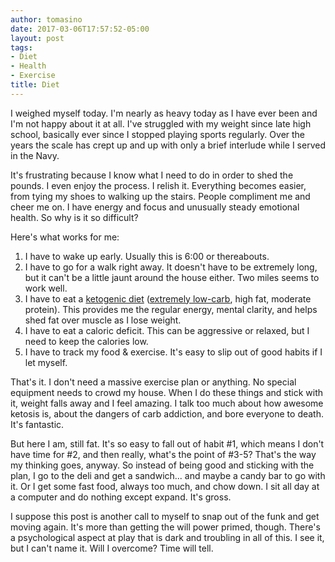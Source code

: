 ```yaml
---
author: tomasino
date: 2017-03-06T17:57:52-05:00
layout: post
tags:
- Diet
- Health
- Exercise
title: Diet
---
```


I weighed myself today. I'm nearly as heavy today as I have ever been and I'm not happy about it at all. I've struggled with my weight since late high school, basically ever since I stopped playing sports regularly. Over the years the scale has crept up and up with only a brief interlude while I served in the Navy.

It's frustrating because I know what I need to do in order to shed the pounds. I even enjoy the process. I relish it. Everything becomes easier, from tying my shoes to walking up the stairs. People compliment me and cheer me on. I have energy and focus and unusually steady emotional health. So why is it so difficult?

Here's what works for me:

1. I have to wake up early. Usually this is 6:00 or thereabouts.
2. I have to go for a walk right away. It doesn't have to be extremely long, but it can't be a little jaunt around the house either. Two miles seems to work well.
3. I have to eat a [ketogenic diet][] ([extremely low-carb][], high fat, moderate protein). This provides me the regular energy, mental clarity, and helps shed fat over muscle as I lose weight.
4. I have to eat a caloric deficit. This can be aggressive or relaxed, but I need to keep the calories low.
5. I have to track my food & exercise. It's easy to slip out of good habits if I let myself.

That's it. I don't need a massive exercise plan or anything. No special equipment needs to crowd my house. When I do these things and stick with it, weight falls away and I feel amazing. I talk too much about how awesome ketosis is, about the dangers of carb addiction, and bore everyone to death. It's fantastic.

But here I am, still fat. It's so easy to fall out of habit #1, which means I don't have time for #2, and then really, what's the point of #3-5? That's the way my thinking goes, anyway. So instead of being good and sticking with the plan, I go to the deli and get a sandwich... and maybe a candy bar to go with it. Or I get some fast food, always too much, and chow down. I sit all day at a computer and do nothing except expand. It's gross.

I suppose this post is another call to myself to snap out of the funk and get moving again. It's more than getting the will power primed, though. There's a psychological aspect at play that is dark and troubling in all of this. I see it, but I can't name it. Will I overcome? Time will tell.

   [ketogenic diet]: http://www.ruled.me/guide-keto-diet/
      "What is a Ketogenic Diet?"
   [extremely low-carb]: https://josepharcita.blogspot.com/2011/03/guide-to-ketosis.html
      "A Guide to Ketosis"
